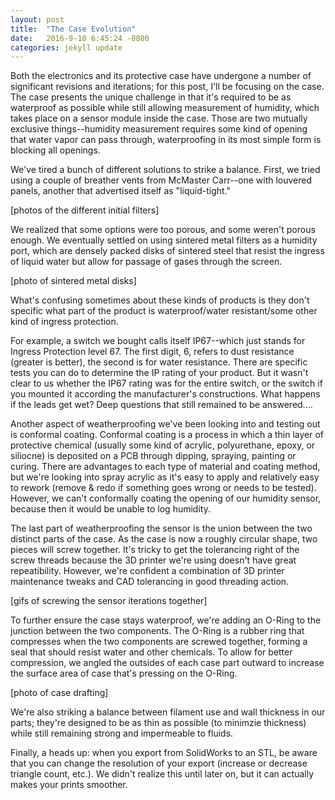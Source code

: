 ```yaml
---
layout: post
title:  "The Case Evolution"
date:   2016-9-10 6:45:24 -0800
categories: jekyll update
---
```

Both the electronics and its protective case have undergone a number of significant revisions and iterations; for this post, I'll be focusing on the case. The case presents the unique challenge in that it's required to be as waterproof as possible while still allowing measurement of humidity, which takes place on a sensor module inside the case. Those are two mutually exclusive things--humidity measurement requires some kind of opening that water vapor can pass through, waterproofing in its most simple form is blocking all openings. 

We've tired a bunch of different solutions to strike a balance. First, we tried using a couple of breather vents from McMaster Carr--one with louvered panels, another that advertised itself as "liquid-tight."

[photos of the different initial filters]

We realized that some options were too porous, and some weren't porous enough. We eventually settled on using sintered metal filters as a humidity port, which are densely packed disks of sintered steel that resist the ingress of liquid water but allow for passage of gases through the screen. 

[photo of sintered metal disks]

What's confusing sometimes about these kinds of products is they don't specific what part of the product is waterproof/water resistant/some other kind of ingress protection.

For example, a switch we bought calls itself IP67--which just stands for Ingress Protection level 67. The first digit, 6, refers to dust resistance (greater is better), the second is for water resistance. There are specific tests you can do to determine the IP rating of your product. But it wasn't clear to us whether the IP67 rating was for the entire switch, or the switch if you mounted it according the manufacturer's constructions. What happens if the leads get wet? Deep questions that still remained to be answered....

Another aspect of weatherproofing we've been looking into and testing out is conformal coating. Conformal coating is a process in which a thin layer of protective chemical (usually some kind of acrylic, polyurethane, epoxy, or siliocne) is deposited on a PCB through dipping, spraying, painting or curing. There are advantages to each type of material and coating method, but we're looking into spray acrylic as it's easy to apply and relatively easy to rework (remove & redo if something goes wrong or needs to be tested). However, we can't conformally coating the opening of our humidity sensor, because then it would be unable to log humidity.


The last part of weatherproofing the sensor is the union between the two distinct parts of the case. As the case is now a roughly circular shape, two pieces will screw together. It's tricky to get the tolerancing right of the screw threads because the 3D printer we're using doesn't have great repeatibility. However, we're confident a combination of 3D printer maintenance tweaks and CAD tolerancing in good threading action. 

[gifs of screwing the sensor iterations together]

To further ensure the case stays waterproof, we're adding an O-Ring to the junction between the two components. The O-Ring is a rubber ring that compresses when the two components are screwed together, forming a seal that should resist water and other chemicals. To allow for better compression, we angled the outsides of each case part outward to increase the surface area of case that's pressing on the O-Ring.

[photo of case drafting]

We're also striking a balance between filament use and wall thickness in our parts; they're designed to be as thin as possible (to minimzie thickness) while still remaining strong and impermeable to fluids. 

Finally, a heads up: when you export from SolidWorks to an STL, be aware that you can change the resolution of your export (increase or decrease triangle count, etc.). We didn't realize this until later on, but it can actually makes your prints smoother.
